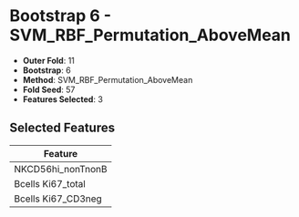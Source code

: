 # Bootstrap 6 - SVM_RBF_Permutation_AboveMean

- **Outer Fold**: 11
- **Bootstrap**: 6
- **Method**: SVM_RBF_Permutation_AboveMean
- **Fold Seed**: 57
- **Features Selected**: 3

## Selected Features

| Feature |
|---------|
| NKCD56hi_nonTnonB |
| Bcells Ki67_total |
| Bcells Ki67_CD3neg |
